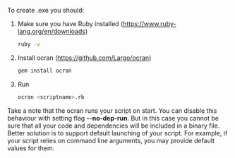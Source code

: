 To create .exe you should:
1. Make sure you have Ruby installed (https://www.ruby-lang.org/en/downloads)
   ```bash
   ruby -v
   ```
2. Install ocran (https://github.com/Largo/ocran) 
   ```bash
   gem install ocran
   ```
3. Run 
   ```bash
   ocran <scriptname>.rb
   ```

Take a note that the ocran runs your script on start. You can disable this behaviour with setting flag __--no-dep-run__. But in this case you cannot be sure that all your code and dependencies will be included in a binary file. 
Better solution is to support default launching of your script.
For example, if your script relies on command line arguments, you may provide default values for them.